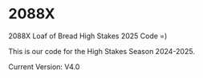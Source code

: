 # 2088X
2088X Loaf of Bread High Stakes 2025 Code =)

This is our code for the High Stakes Season 2024-2025.

Current Version: V4.0
